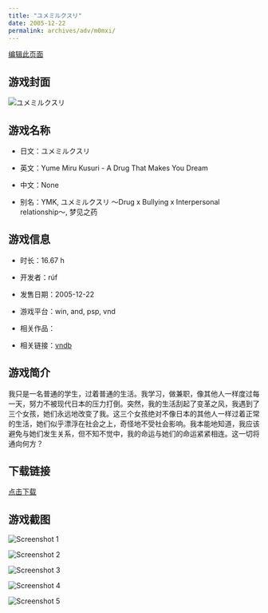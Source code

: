 ```yaml
---
title: "ユメミルクスリ"
date: 2005-12-22
permalink: archives/adv/m0mxi/
---
```

[编辑此页面](https://github.com/ACG-3/ADV3-source/blob/main/source/_posts/%E3%83%A6%E3%83%A1%E3%83%9F%E3%83%AB%E3%82%AF%E3%82%B9%E3%83%AA.md)

## 游戏封面

![ユメミルクスリ](https://pan.timero.xyz/d/onedrive/img_lib_001/%E3%83%A6%E3%83%A1%E3%83%9F%E3%83%AB%E3%82%AF%E3%82%B9%E3%83%AA_cover.avif)


## 游戏名称

- 日文：ユメミルクスリ
- 英文：Yume Miru Kusuri - A Drug That Makes You Dream
- 中文：None

- 别名：YMK, ユメミルクスリ ～Drug x Bullying x Interpersonal relationship～, 梦见之药


## 游戏信息

- 时长：16.67 h
- 开发者：rúf
- 发售日期：2005-12-22
- 游戏平台：win, and, psp, vnd
- 相关作品：

- 相关链接：[vndb](https://vndb.org/v44)


## 游戏简介

我只是一名普通的学生，过着普通的生活。我学习，做兼职，像其他人一样度过每一天，努力不被现代日本的压力打倒。突然，我的生活刮起了变革之风，我遇到了三个女孩，她们永远地改变了我。这三个女孩绝对不像日本的其他人一样过着正常的生活，她们似乎漂浮在社会之上，奇怪地不受社会影响。我本能地知道，我应该避免与她们发生关系，但不知不觉中，我的命运与她们的命运紧紧相连。这一切将通向何方？




## 下载链接

[点击下载](https://pan.timero.xyz/onedrive/adv_lib_001/%E3%83%A6%E3%83%A1%E3%83%9F%E3%83%AB%E3%82%AF%E3%82%B9%E3%83%AA)


## 游戏截图


![Screenshot 1](https://pan.timero.xyz/d/onedrive/img_lib_001/%E3%83%A6%E3%83%A1%E3%83%9F%E3%83%AB%E3%82%AF%E3%82%B9%E3%83%AA_Screenshot_1.avif)

![Screenshot 2](https://pan.timero.xyz/d/onedrive/img_lib_001/%E3%83%A6%E3%83%A1%E3%83%9F%E3%83%AB%E3%82%AF%E3%82%B9%E3%83%AA_Screenshot_2.avif)

![Screenshot 3](https://pan.timero.xyz/d/onedrive/img_lib_001/%E3%83%A6%E3%83%A1%E3%83%9F%E3%83%AB%E3%82%AF%E3%82%B9%E3%83%AA_Screenshot_3.avif)

![Screenshot 4](https://pan.timero.xyz/d/onedrive/img_lib_001/%E3%83%A6%E3%83%A1%E3%83%9F%E3%83%AB%E3%82%AF%E3%82%B9%E3%83%AA_Screenshot_4.avif)

![Screenshot 5](https://pan.timero.xyz/d/onedrive/img_lib_001/%E3%83%A6%E3%83%A1%E3%83%9F%E3%83%AB%E3%82%AF%E3%82%B9%E3%83%AA_Screenshot_5.avif)

